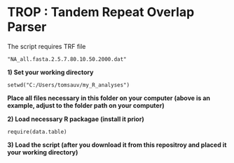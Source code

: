# TROP : Tandem Repeat Overlap Parser


The script requires TRF file
```
"NA_all.fasta.2.5.7.80.10.50.2000.dat"
``` 

**1) Set your working directory**

```
setwd("C:/Users/tomsauv/my_R_analyses")
``` 
**Place all files necessary in this folder on your computer (above is an example, adjust to the folder path on your computer)**

**2) Load necessary R packagae (install it prior)**

```
require(data.table)
```
**3) Load the script (after you download it from this repositroy and placed it your working directory)**

 
